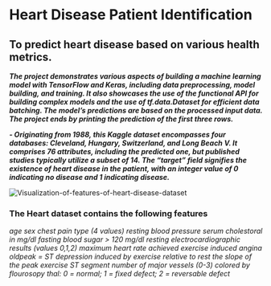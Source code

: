# Heart Disease Patient Identification
 ## To predict heart disease based on various health metrics.
 ***The project demonstrates various aspects of building a machine learning model with TensorFlow and Keras, including data preprocessing, model building, and training. It also showcases the use of the functional API for building complex models and the use of tf.data.Dataset for efficient data batching. The model’s predictions are based on the processed input data. The project ends by printing the prediction of the first three rows.***

 ***- Originating from 1988, this Kaggle dataset encompasses four databases: Cleveland, Hungary, Switzerland, and Long Beach V. It comprises 76 attributes, including the predicted one, but published studies typically utilize a subset of 14. The “target” field signifies the existence of heart disease in the patient, with an integer value of 0 indicating no disease and 1 indicating disease.***

 ![Visualization-of-features-of-heart-disease-dataset](https://github.com/rbhardwaj2186/Heart-Disease-Patient-Identification/assets/143745073/a891d6d5-3fe1-4027-be22-a3a60e8cf48f)

 

 ### The Heart dataset contains the following features
 *age*
*sex*
*chest pain type (4 values)*
*resting blood pressure*
*serum cholestoral in mg/dl*
*fasting blood sugar > 120 mg/dl*
*resting electrocardiographic results (values 0,1,2)*
*maximum heart rate achieved*
*exercise induced angina*
*oldpeak = ST depression induced by exercise relative to rest*
*the slope of the peak exercise ST segment*
*number of major vessels (0-3) colored by flourosopy*
*thal: 0 = normal; 1 = fixed defect; 2 = reversable defect*

